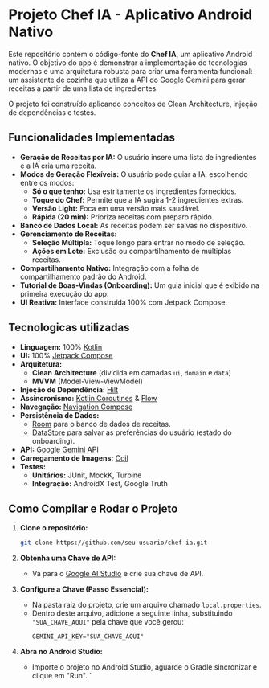# Projeto Chef IA - Aplicativo Android Nativo

Este repositório contém o código-fonte do **Chef IA**, um aplicativo Android nativo. O objetivo do app é demonstrar a implementação de tecnologias modernas e uma arquitetura robusta para criar uma ferramenta funcional: um assistente de cozinha que utiliza a API do Google Gemini para gerar receitas a partir de uma lista de ingredientes.

O projeto foi construído aplicando conceitos de Clean Architecture, injeção de dependências e testes.

## Funcionalidades Implementadas

* **Geração de Receitas por IA:** O usuário insere uma lista de ingredientes e a IA cria uma receita.
* **Modos de Geração Flexíveis:** O usuário pode guiar a IA, escolhendo entre os modos:
    * **Só o que tenho:** Usa estritamente os ingredientes fornecidos.
    * **Toque do Chef:** Permite que a IA sugira 1-2 ingredientes extras.
    * **Versão Light:** Foca em uma versão mais saudável.
    * **Rápida (20 min):** Prioriza receitas com preparo rápido.
* **Banco de Dados Local:** As receitas podem ser salvas no dispositivo.
* **Gerenciamento de Receitas:**
    * **Seleção Múltipla:** Toque longo para entrar no modo de seleção.
    * **Ações em Lote:** Exclusão ou compartilhamento de múltiplas receitas.
* **Compartilhamento Nativo:** Integração com a folha de compartilhamento padrão do Android.
* **Tutorial de Boas-Vindas (Onboarding):** Um guia inicial que é exibido na primeira execução do app.
* **UI Reativa:** Interface construída 100% com Jetpack Compose.

## Tecnologicas utilizadas

* **Linguagem:** 100% [Kotlin](https://kotlinlang.org/)
* **UI:** 100% [Jetpack Compose](https://developer.android.com/jetpack/compose)
* **Arquitetura:**
    * **Clean Architecture** (dividida em camadas `ui`, `domain` e `data`)
    * **MVVM** (Model-View-ViewModel)
* **Injeção de Dependência:** [Hilt](https://developer.android.com/training/dependency-injection/hilt-android)
* **Assincronismo:** [Kotlin Coroutines](https://kotlinlang.org/docs/coroutines-overview.html) & [Flow](https://kotlinlang.org/docs/flow.html)
* **Navegação:** [Navigation Compose](https://developer.android.com/jetpack/compose/navigation)
* **Persistência de Dados:**
    * [Room](https://developer.android.com/training/data-storage/room) para o banco de dados de receitas.
    * [DataStore](https://developer.android.com/topic/libraries/architecture/datastore) para salvar as preferências do usuário (estado do onboarding).
* **API:** [Google Gemini API](https://ai.google.dev/)
* **Carregamento de Imagens:** [Coil](https://coil-kt.github.io/coil/)
* **Testes:**
    * **Unitários:** JUnit, MockK, Turbine
    * **Integração:** AndroidX Test, Google Truth

## Como Compilar e Rodar o Projeto

1.  **Clone o repositório:**
    ```bash
    git clone https://github.com/seu-usuario/chef-ia.git
    ```

2.  **Obtenha uma Chave de API:**
    * Vá para o [Google AI Studio](https://aistudio.google.com/) e crie sua chave de API.

3.  **Configure a Chave (Passo Essencial):**
    * Na pasta raiz do projeto, crie um arquivo chamado `local.properties`.
    * Dentro deste arquivo, adicione a seguinte linha, substituindo `"SUA_CHAVE_AQUI"` pela chave que você gerou:
        ```properties
        GEMINI_API_KEY="SUA_CHAVE_AQUI"
        ```

4.  **Abra no Android Studio:**
    * Importe o projeto no Android Studio, aguarde o Gradle sincronizar e clique em "Run".
      `
